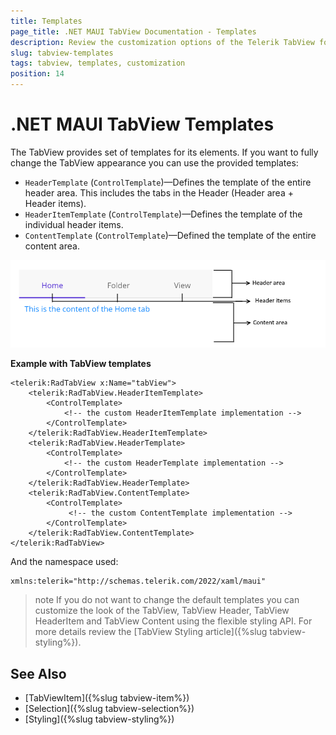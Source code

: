 ```yaml
---
title: Templates
page_title: .NET MAUI TabView Documentation - Templates
description: Review the customization options of the Telerik TabView for .NET MAUI control.
slug: tabview-templates
tags: tabview, templates, customization
position: 14
---
```


# .NET MAUI TabView Templates

The TabView provides set of templates for its elements. If you want to fully change the TabView appearance you can use the provided templates: 

* `HeaderTemplate` (`ControlTemplate`)&mdash;Defines the template of the entire header area. This includes the tabs in the Header (Header area + Header items).
* `HeaderItemTemplate` (`ControlTemplate`)&mdash;Defines the template of the individual header items.
* `ContentTemplate` (`ControlTemplate`)&mdash;Defined the template of the entire content area.

![.NET MAUI TabView Visual Structure](images/visual-structure.png "Visual elements of TabView control")

**Example with TabView templates**

```XAML
<telerik:RadTabView x:Name="tabView">
    <telerik:RadTabView.HeaderItemTemplate>
        <ControlTemplate>
            <!-- the custom HeaderItemTemplate implementation -->
        </ControlTemplate>
    </telerik:RadTabView.HeaderItemTemplate>
    <telerik:RadTabView.HeaderTemplate>
        <ControlTemplate>
            <!-- the custom HeaderTemplate implementation -->
        </ControlTemplate>
    </telerik:RadTabView.HeaderTemplate>
    <telerik:RadTabView.ContentTemplate>
        <ControlTemplate>
             <!-- the custom ContentTemplate implementation -->
        </ControlTemplate>
    </telerik:RadTabView.ContentTemplate>
</telerik:RadTabView>
```

And the namespace used:

```XAML
xmlns:telerik="http://schemas.telerik.com/2022/xaml/maui" 
```

>note If you do not want to change the default templates you can customize the look of the TabView, TabView Header, TabView HeaderItem and TabView Content using the flexible styling API. For more details review the [TabView Styling article]({%slug tabview-styling%}).

## See Also

- [TabViewItem]({%slug tabview-item%})
- [Selection]({%slug tabview-selection%})
- [Styling]({%slug tabview-styling%})
